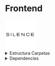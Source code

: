 # Frontend

<img src="./src/img/silenceImg.png" alt="Silence" width="100" height="100">

<details><summary> Estructura Carpetas </summary>
  <details>
    <summary>
      <div style="background-color: black;">
        <code style="font-size: 10px; color: white;">
          silence-app/<br>
          |-- src/<br>
          |   |-- components/<br>
          |   |   |-- Common/<br>
          |   |   |   |-- Header/<br>
          |   |   |   |   |-- Header.jsx<br>
          |   |   |   |   |-- Header.module.css<br>
          |   |   |   |-- Footer/<br>
          |   |   |   |   |-- Footer.jsx<br>
          |   |   |   |   |-- Footer.module.css<br>
          |   |   |   |-- ProductList/<br>
          |   |   |   |   |-- ProductListItem.jsx<br>
          |   |   |   |   |-- ProductListItem.module.css<br>
          |   |   |   |-- Review/<br>
          |   |   |   |   |-- ReviewItem.jsx<br>
          |   |   |   |   |-- ReviewItem.module.css<br>
          |   |   |   |-- UserDashboard/<br>
          |   |   |   |   |-- UserDashboard.jsx<br>
          |   |   |   |   |-- UserDashboard.module.css<br>
          |   |   |   |-- AdminDashboard/<br>
          |   |   |   |   |-- AdminDashboard.jsx<br>
          |   |   |   |   |-- AdminDashboard.module.css<br>
          |   |   |   |-- ShoppingCart/<br>
          |   |   |   |   |-- ShoppingCart.jsx<br>
          |   |   |   |   |-- ShoppingCart.module.css<br>
          |   |   |   |-- FAQSection/<br>
          |   |   |   |   |-- FAQList.jsx<br>
          |   |   |   |   |-- FAQList.module.css<br>
          |   |   |   |-- AboutUs/<br>
          |   |   |   |   |-- AboutUsContent.jsx<br>
          |   |   |   |   |-- AboutUsContent.module.css<br>
          |   |   |   |-- Search/<br>
          |   |   |   |   |-- SearchResults.jsx<br>
          |   |   |   |   |-- SearchResults.module.css<br>
          |   |   |-- Admin/<br>
          |   |   |   |-- AdminProfile/<br>
          |   |   |   |   |-- AdminProfile.jsx<br>
          |   |   |   |   |-- AdminProfile.module.css<br>
          |   |   |   |-- ProductManagement/<br>
          |   |   |   |   |-- ProductForm.jsx<br>
          |   |   |   |   |-- ProductForm.module.css<br>
          |   |   |   |   |-- OrderManagement.jsx<br>
          |   |   |   |   |-- OrderManagement.module.css<br>
          |   |   |   |   |-- UserManagement.jsx<br>
          |   |   |   |   |-- UserManagement.module.css<br>
          |   |   |   |-- StatsDashboard/<br>
          |   |   |   |   |-- StatsDashboard.jsx<br>
          |   |   |   |   |-- StatsDashboard.module.css<br>
          |-- pages/<br>
          |   |-- Home/<br>
          |   |   |-- Home.jsx<br>
          |   |   |-- Home.module.css<br>
          |   |-- About/<br>
          |   |   |-- About.jsx<br>
          |   |   |-- About.module.css<br>
          |   |-- Landing/<br>
          |   |   |-- Landing.jsx<br>
          |   |   |-- Landing.module.css<br>
          |   |-- FAQ/<br>
          |   |   |-- FAQPage.jsx<br>
          |   |   |-- FAQPage.module.css<br>
          |   |-- UserProfile/<br>
          |   |   |-- UserProfile.jsx<br>
          |   |   |-- UserProfile.module.css<br>
          |   |-- AdminDashboardPage.jsx<br>
          |   |-- ShoppingCartPage.jsx<br>
          |   |-- ReviewsPage.jsx<br>
          |   |-- ProductDetailsPage.jsx<br>
          |   |-- SearchResultsPage.jsx<br>
          |-- store/<br>
          |   |-- index.jsx<br>
          |   |-- actions.jsx<br>
          |   |-- reducers.jsx<br>
          |-- utils/<br>
          |   |-- api.jsx<br>
          |-- .env<br>
          |-- .gitignore<br>
          |-- package.jsxon<br>
          |-- vite.config.jsx<br>
        </code>
      </div>
    </summary>
  </details>
</details>


<details> <summary> Dependencies </summary> 

<ul> 
<li> Framer Motion  </li>
<li> "react-router-dom": "^6.21.3" - Enrutamaientos </li>
</ul>

 </detail>